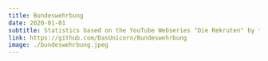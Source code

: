 ```yaml
---
title: Bundeswehrbung
date: 2020-01-01
subtitle: Statistics based on the YouTube Webseries "Die Rekruten" by the German Military (2020-...)
link: https://github.com/DasUnicorn/Bundeswehrbung
image: ./bundeswehrbung.jpeg
---
```

